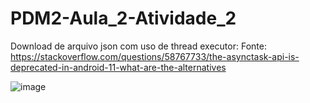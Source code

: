 # PDM2-Aula_2-Atividade_2
Download de arquivo json com uso de thread executor:
Fonte: 
https://stackoverflow.com/questions/58767733/the-asynctask-api-is-deprecated-in-android-11-what-are-the-alternatives

![image](https://user-images.githubusercontent.com/99513042/217595118-95537e4a-a708-44c6-a522-89da56b7d536.png)
